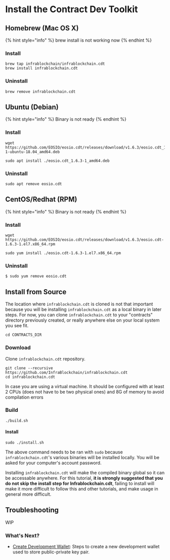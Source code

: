 # Install the Contract Dev Toolkit

## Homebrew (Mac OS X)

{% hint style="info" %}
brew install is not working now
{% endhint %}

### Install

```
brew tap infrablockchain/infrablockchain.cdt
brew install infrablockchain.cdt
```

### Uninstall

```
brew remove infrablockchain.cdt
```

## Ubuntu (Debian)

{% hint style="info" %}
Binary is not ready
{% endhint %}

### Install

```
wget https://github.com/EOSIO/eosio.cdt/releases/download/v1.6.3/eosio.cdt_1.6.3-1-ubuntu-18.04_amd64.deb

sudo apt install ./eosio.cdt_1.6.3-1_amd64.deb
```

### Uninstall

```
sudo apt remove eosio.cdt
```

## CentOS/Redhat (RPM)

{% hint style="info" %}
Binary is not ready
{% endhint %}

### Install

```
wget https://github.com/EOSIO/eosio.cdt/releases/download/v1.6.3/eosio.cdt-1.6.3-1.el7.x86_64.rpm

sudo yum install ./eosio.cdt-1.6.3-1.el7.x86_64.rpm
```

### Uninstall

```
$ sudo yum remove eosio.cdt
```

## Install from Source

The location where `infrablockchain.cdt` is cloned is not that important because you will be installing `infrablockchain.cdt` as a local binary in later steps. For now, you can clone `infrablockchain.cdt` to your "contracts" directory previously created, or really anywhere else on your local system you see fit.

```
cd CONTRACTS_DIR
```

### Download

Clone `infrablockchain.cdt` repository.

```
git clone --recursive https://github.com/InfraBlockchain/infrablockchain.cdt
cd infrablockchain.cdt
```

In case you are using a virtual machine. It should be configured with at least 2 CPUs (does not have to be two physical ones) and 8G of memory to avoid compilation errors

### Build

```
./build.sh
```

#### Install

```
sudo ./install.sh
```

The above command needs to be ran with `sudo` because `infrablockchain.cdt`'s various binaries will be installed locally. You will be asked for your computer's account password.

Installing `infrablockchain.cdt` will make the compiled binary global so it can be accessable anywhere. For this tutorial, **it is strongly suggested that you do not skip the install step for Infrablockchain.cdt**, failing to install will make it more difficult to follow this and other tutorials, and make usage in general more difficult.

## Troubleshooting

WIP

### What's Next?

* [Create Development Wallet](create-development-wallet.md): Steps to create a new development wallet used to store public-private key pair.
